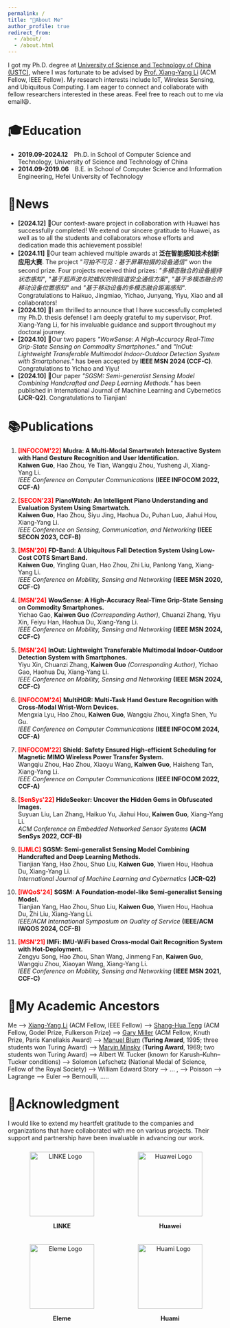 ```yaml
---
permalink: /
title: "👤About Me"
author_profile: true
redirect_from: 
  - /about/
  - /about.html
---
```


I got my Ph.D. degree at [University of Science and Technology of China (USTC)](https://www.ustc.edu.cn/), where I was fortunate to be advised by [Prof. Xiang-Yang Li](http://staff.ustc.edu.cn/~xiangyangli/) (ACM Fellow, IEEE Fellow). My research interests include IoT, Wireless Sensing, and Ubiquitous Computing. I am eager to connect and collaborate with fellow researchers interested in these areas. Feel free to reach out to me via email😆.

# 🎓Education
- **2019.09-2024.12**&emsp;Ph.D. in School of Computer Science and Technology, University of Science and Technology of China
- **2014.09-2019.06**&emsp;B.E. in School of Computer Science and Information Engineering, Hefei University of Technology

# 📰News
- **[2024.12]** 🎉Our context-aware project in collaboration with Huawei has successfully completed! We extend our sincere gratitude to Huawei, as well as to all the students and collaborators whose efforts and dedication made this achievement possible!
- **[2024.11]** 🎉Our team achieved multiple awards at **泛在智能感知技术创新应用大赛**. The project *"可拍不可见：基于屏幕拍摄的设备通信"* won the second prize. Four projects received third prizes: *"多模态融合的设备握持状态感知"*, *"基于超声波与陀螺仪的侧信道安全通信方案"*, *"基于多模态融合的移动设备位置感知"* and *"基于移动设备的多模态融合距离感知"*. Congratulations to Haikuo, Jingmiao, Yichao, Junyang, Yiyu, Xiao and all collaborators!
- **[2024.10]** 🥳I am thrilled to announce that I have successfully completed my Ph.D. thesis defense! I am deeply grateful to my supervisor, Prof. Xiang-Yang Li, for his invaluable guidance and support throughout my doctoral journey.
- **[2024.10]** 🎉Our two papers *"WowSense: A High-Accuracy Real-Time Grip-State Sensing on Commodity Smartphones."* and *"InOut: Lightweight Transferable Multimodal Indoor-Outdoor Detection System with Smartphones."* has been accepted by **IEEE MSN 2024 (CCF-C)**. Congratulations to Yichao and Yiyu!
- **[2024.10]** 🎉Our paper *"SGSM: Semi-generalist Sensing Model Combining Handcrafted and Deep Learning Methods."* has been published in International Journal of Machine Learning and Cybernetics **(JCR-Q2)**. Congratulations to Tianjian!

# 📚Publications
1. <span style="color: red; font-weight: bold;">[INFOCOM'22]</span> **Mudra: A Multi-Modal Smartwatch Interactive System with Hand Gesture Recognition and User Identification.**  
   **Kaiwen Guo**, Hao Zhou, Ye Tian, Wangqiu Zhou, Yusheng Ji, Xiang-Yang Li.  
   *IEEE Conference on Computer Communications* **(IEEE INFOCOM 2022, CCF-A)**

2. <span style="color: red; font-weight: bold;">[SECON'23]</span> **PianoWatch: An Intelligent Piano Understanding and Evaluation System Using Smartwatch.**  
   **Kaiwen Guo**, Hao Zhou, Siyu Jing, Haohua Du, Puhan Luo, Jiahui Hou, Xiang-Yang Li.  
   *IEEE Conference on Sensing, Communication, and Networking* **(IEEE SECON 2023, CCF-B)**

3. <span style="color: red; font-weight: bold;">[MSN'20]</span> **FD-Band: A Ubiquitous Fall Detection System Using Low-Cost COTS Smart Band.**  
   **Kaiwen Guo**, Yingling Quan, Hao Zhou, Zhi Liu, Panlong Yang, Xiang-Yang Li.  
   *IEEE Conference on Mobility, Sensing and Networking* **(IEEE MSN 2020, CCF-C)**

4. <span style="color: red; font-weight: bold;">[MSN'24]</span> **WowSense: A High-Accuracy Real-Time Grip-State Sensing on Commodity Smartphones.**  
   Yichao Gao, **Kaiwen Guo** *(Corresponding Author)*, Chuanzi Zhang, Yiyu Xin, Feiyu Han, Haohua Du, Xiang-Yang Li.  
   *IEEE Conference on Mobility, Sensing and Networking* **(IEEE MSN 2024, CCF-C)**

5. <span style="color: red; font-weight: bold;">[MSN'24]</span> **InOut: Lightweight Transferable Multimodal Indoor-Outdoor Detection System with Smartphones.**  
   Yiyu Xin, Chuanzi Zhang, **Kaiwen Guo** *(Corresponding Author)*, Yichao Gao, Haohua Du, Xiang-Yang Li.  
   *IEEE Conference on Mobility, Sensing and Networking* **(IEEE MSN 2024, CCF-C)**

6. <span style="color: red; font-weight: bold;">[INFOCOM'24]</span> **MultiHGR: Multi-Task Hand Gesture Recognition with Cross-Modal Wrist-Worn Devices.**  
   Mengxia Lyu, Hao Zhou, **Kaiwen Guo**, Wangqiu Zhou, Xingfa Shen, Yu Gu.  
   *IEEE Conference on Computer Communications* **(IEEE INFOCOM 2024, CCF-A)**

7. <span style="color: red; font-weight: bold;">[INFOCOM'22]</span> **Shield: Safety Ensured High-efficient Scheduling for Magnetic MIMO Wireless Power Transfer System.**  
   Wangqiu Zhou, Hao Zhou, Xiaoyu Wang, **Kaiwen Guo**, Haisheng Tan, Xiang-Yang Li.  
   *IEEE Conference on Computer Communications* **(IEEE INFOCOM 2022, CCF-A)**

8. <span style="color: red; font-weight: bold;">[SenSys'22]</span> **HideSeeker: Uncover the Hidden Gems in Obfuscated Images.**  
   Suyuan Liu, Lan Zhang, Haikuo Yu, Jiahui Hou, **Kaiwen Guo**, Xiang-Yang Li.  
   *ACM Conference on Embedded Networked Sensor Systems* **(ACM SenSys 2022, CCF-B)**

9. <span style="color: red; font-weight: bold;">[IJMLC]</span> **SGSM: Semi-generalist Sensing Model Combining Handcrafted and Deep Learning Methods.**  
   Tianjian Yang, Hao Zhou, Shuo Liu, **Kaiwen Guo**, Yiwen Hou, Haohua Du, Xiang-Yang Li.  
   *International Journal of Machine Learning and Cybernetics* **(JCR-Q2)**

10. <span style="color: red; font-weight: bold;">[IWQoS'24]</span> **SGSM: A Foundation-model-like Semi-generalist Sensing Model.**  
    Tianjian Yang, Hao Zhou, Shuo Liu, **Kaiwen Guo**, Yiwen Hou, Haohua Du, Zhi Liu, Xiang-Yang Li.  
    *IEEE/ACM International Symposium on Quality of Service* **(IEEE/ACM IWQOS 2024, CCF-B)**

11. <span style="color: red; font-weight: bold;">[MSN'21]</span> **IMFi: IMU-WiFi based Cross-modal Gait Recognition System with Hot-Deployment.**  
    Zengyu Song, Hao Zhou, Shan Wang, Jinmeng Fan, **Kaiwen Guo**, Wangqiu Zhou, Xiaoyan Wang, Xiang-Yang Li.  
    *IEEE Conference on Mobility, Sensing and Networking* **(IEEE MSN 2021, CCF-C)**

# 🧬My Academic Ancestors
Me --> [Xiang-Yang Li](http://staff.ustc.edu.cn/~xiangyangli/) (ACM Fellow, IEEE Fellow) --> [Shang-Hua Teng](https://en.wikipedia.org/w/index.php?title=Shang-Hua_Teng) (ACM Fellow, Godel Prize, Fulkerson Prize) --> [Gary Miller](https://en.wikipedia.org/wiki/Gary_Miller_(computer_scientist)) (ACM Fellow, Knuth Prize, Paris Kanellakis Award) --> [Manuel Blum](https://en.wikipedia.org/wiki/Manuel_Blum) (**Turing Award**, 1995; three students won Turing Award) --> [Marvin Minsky](https://en.wikipedia.org/wiki/Marvin_Minsky) (**Turing Award**, 1969; two students won Turing Award) --> Albert W. Tucker (known for Karush–Kuhn–Tucker conditions) --> Solomon Lefschetz (National Medal of Science, Fellow of the Royal Society) --> William Edward Story -->   ... ,  --> Poisson --> Lagrange --> Euler --> Bernoulli, .....

# 🤝Acknowledgment
I would like to extend my heartfelt gratitude to the companies and organizations that have collaborated with me on various projects. Their support and partnership have been invaluable in advancing our work. 
<div style="display: flex; justify-content: space-around; flex-wrap: wrap;">
  <div style="margin: 10px; text-align: center;">
    <img src="LINKE_logo.png" alt="LINKE Logo" style="width: 150px; height: auto;">
    <p><strong>LINKE</strong></p>
  </div>
  <div style="margin: 10px; text-align: center;">
    <img src="Huawei_logo.png" alt="Huawei Logo" style="width: 150px; height: auto;">
    <p><strong>Huawei</strong></p>
  </div>
  <div style="margin: 10px; text-align: center;">
    <img src="eleme_logo.png" alt="Eleme Logo" style="width: 150px; height: auto;">
    <p><strong>Eleme</strong></p>
  </div>
  <div style="margin: 10px; text-align: center;">
    <img src="huami_logo.png" alt="Huami Logo" style="width: 150px; height: auto;">
    <p><strong>Huami</strong></p>
  </div>
</div>


